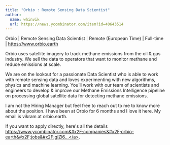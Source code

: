 ```yaml
---
title: "Orbio : Remote Sensing Data Scientist"
author:
  name: whinvik
  url: https://news.ycombinator.com/item?id=40643514
---
```

Orbio | Remote Sensing Data Scientist | Remote (European Time) | Full-time | <a href="https:&#x2F;&#x2F;www.orbio.earth">https:&#x2F;&#x2F;www.orbio.earth</a>

Orbio uses satellite imagery to track methane emissions from the oil &amp; gas industry. We sell the data to operators that want to monitor methane and reduce emissions at scale.

We are on the lookout for a passionate Data Scientist who is able to work with remote sensing data and loves experimenting with new algorithms, physics and machine learning. You’ll work with our team of scientists and engineers to develop &amp; improve our Methane Emissions Intelligence pipeline on processing global satellite data for detecting methane emissions.

I am not the Hiring Manager but feel free to reach out to me to know more about the position. I have been at Orbio for 6 months and I love it here. My email is vikram at orbio.earth.

If you want to apply directly, here&#x27;s all the details <a href="https:&#x2F;&#x2F;www.ycombinator.com&#x2F;companies&#x2F;orbio-earth&#x2F;jobs&#x2F;giZl6qr-remote-sensing-data-scientist">https:&#x2F;&#x2F;www.ycombinator.com&#x2F;companies&#x2F;orbio-earth&#x2F;jobs&#x2F;giZl6...</a>.
